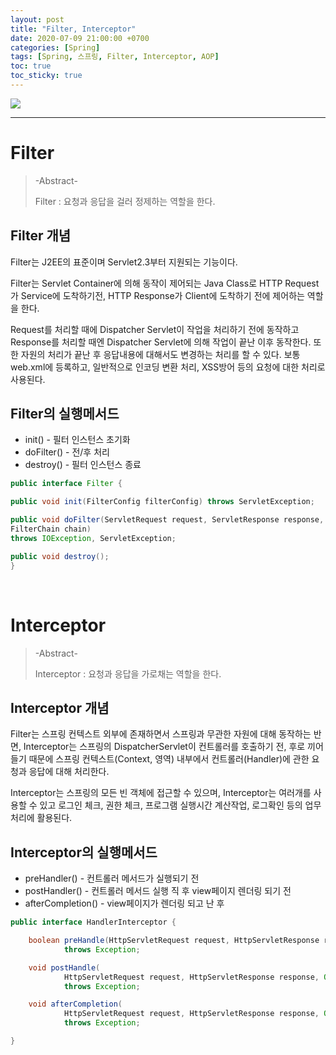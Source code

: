 ```yaml
---
layout: post
title: "Filter, Interceptor"
date: 2020-07-09 21:00:00 +0700
categories: [Spring]
tags: [Spring, 스프링, Filter, Interceptor, AOP]
toc: true
toc_sticky: true
---
```




![](https://t1.daumcdn.net/cfile/tistory/997BAE4D5C8B3F7D10)



---

# Filter

>-Abstract-
>
>Filter : 요청과 응답을 걸러 정제하는 역할을 한다.



## Filter 개념

Filter는 J2EE의 표준이며 Servlet2.3부터 지원되는 기능이다.

Filter는 Servlet Container에 의해 동작이 제어되는 Java Class로 HTTP Request가 Service에 도착하기전, HTTP Response가 Client에 도착하기 전에 제어하는 역할을 한다.

Request를 처리할 때에 Dispatcher Servlet이 작업을 처리하기 전에 동작하고 Response를 처리할 때엔 Dispatcher Servlet에 의해 작업이 끝난 이후 동작한다. 또한 자원의 처리가 끝난 후 응답내용에 대해서도 변경하는 처리를 할 수 있다. 보통 web.xml에 등록하고, 일반적으로 인코딩 변환 처리, XSS방어 등의 요청에 대한 처리로 사용된다.



## Filter의  실행메서드

- init() - 필터 인스턴스 초기화
- doFilter()  - 전/후 처리
- destroy() - 필터 인스턴스 종료

```java
public interface Filter {

public void init(FilterConfig filterConfig) throws ServletException;

public void doFilter(ServletRequest request, ServletResponse response,
FilterChain chain)
throws IOException, ServletException;

public void destroy();
}
```



&nbsp;

# Interceptor

>-Abstract-
>
>Interceptor : 요청과 응답을 가로채는 역할을 한다.



## Interceptor 개념

Filter는 스프링 컨텍스트 외부에 존재하면서 스프링과 무관한 자원에 대해 동작하는 반면, Interceptor는 스프링의 DispatcherServlet이 컨트롤러를 호출하기 전, 후로 끼어들기 때문에 스프링 컨텍스트(Context, 영역) 내부에서 컨트롤러(Handler)에 관한 요청과 응답에 대해 처리한다.

Interceptor는 스프링의 모든 빈 객체에 접근할 수 있으며, Interceptor는 여러개를 사용할 수 있고 로그인 체크, 권한 체크, 프로그램 실행시간 계산작업, 로그확인 등의 업무처리에 활용된다.



## Interceptor의 실행메서드

- preHandler() - 컨트롤러 메서드가 실행되기 전
- postHandler() - 컨트롤러 메서드 실행 직 후 view페이지 렌더링 되기 전
- afterCompletion() - view페이지가 렌더링 되고 난 후

```java
public interface HandlerInterceptor {

    boolean preHandle(HttpServletRequest request, HttpServletResponse response, Object handler)
            throws Exception;

    void postHandle(
            HttpServletRequest request, HttpServletResponse response, Object handler, ModelAndView modelAndView)
            throws Exception;

    void afterCompletion(
            HttpServletRequest request, HttpServletResponse response, Object handler, Exception ex)
            throws Exception;

}

```